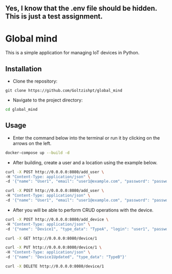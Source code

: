## Yes, I know that the .env file should be hidden. This is just a test assignment.

# Global mind
This is a simple application for managing IoT devices in Python.

## Installation
- Clone the repository: 
``` Copy code
git clone https://github.com/Goltzishpt/global_mind
```

- Navigate to the project directory: 
``` bash Copy code
cd global_mind
```

## Usage
- Enter the command below into the terminal or run it by clicking on the arrows on the left.
``` bash Copy code
docker-compose up --build -d
```
- After building, create a user and a location using the example below.

``` bash Copy code
curl -X POST http://0.0.0.0:8080/add_user \
-H "Content-Type: application/json" \
-d '{"name": "User1", "email": "user1@example.com", "password": "password"}'
```
``` bash Copy code
curl -X POST http://0.0.0.0:8080/add_user \
-H "Content-Type: application/json" \
-d '{"name": "User1", "email": "user1@example.com", "password": "password"}'
```

- After you will be able to perform CRUD operations with the device.

``` bash Copy code
curl -X POST http://0.0.0.0:8080/add_device \  
-H "Content-Type: application/json" \
-d '{"name": "Device1", "type_data": "TypeA", "login": "user1", "password": "pass1", "location_id": 1, "api_user_id": 1}'
```

``` bash Copy code
curl -X GET http://0.0.0.0:8080/device/1  
```

``` bash Copy code
curl -X PUT http://0.0.0.0:8080/device/1 \
-H "Content-Type: application/json" \
-d '{"name": "Device1Updated", "type_data": "TypeB"}'
```

``` bash Copy code
curl -X DELETE http://0.0.0.0:8080/device/1
```
